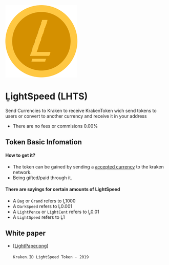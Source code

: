 ![GitHub Logo](/tokenicon.png)
# ḺightSpeed (LHTS)
Send Currencies to Kraken to receive KrakenToken wich send tokens to users or convert to another currency and receive it in your address
- There are no fees or commisions 0.00% 
## Token Basic Infomation
#### How to get it?
- The token can be gained by sending a <a href="#blank">accepted currency</a> to the kraken network.
- Being gifted/paid through it.
#### There are sayings for certain amounts of LightSpeed
- A `Bag` or `Grand` refers to Ḻ1000
- A `DarkSpeed` refers to Ḻ0.001
- A `LightPence` or `LightCent` refers to Ḻ0.01
- A `LightSpeed` refers to Ḻ1
## White paper
- <a href="/lightpaper.pdf">[LightPaper.png]</a>
<br></br>
`Kraken.ID LightSpeed Token - 2019`
</br>
